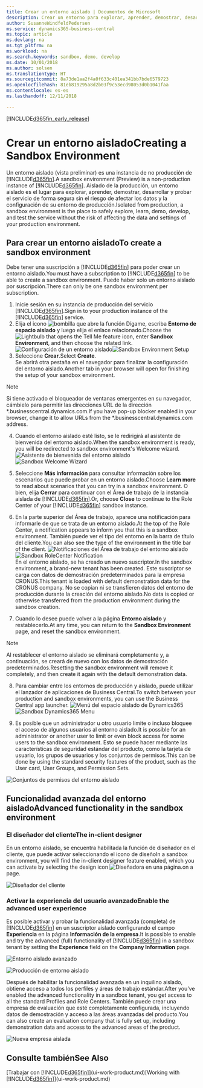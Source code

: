 ```yaml
---
title: Crear un entorno aislado | Documentos de Microsoft
description: Crear un entorno para explorar, aprender, demostrar, desarrollar y probar.
author: SusanneWindfeldPedersen
ms.service: dynamics365-business-central
ms.topic: article
ms.devlang: na
ms.tgt_pltfrm: na
ms.workload: na
ms.search.keywords: sandbox, demo, develop
ms.date: 10/01/2018
ms.author: solsen
ms.translationtype: HT
ms.sourcegitcommit: 8a73de1aa2f4a0f633c401ea341bb7bde6579723
ms.openlocfilehash: 81eb819295a8d2b03f9c53ecd98053d0b1041faa
ms.contentlocale: es-es
ms.lasthandoff: 12/11/2018

---
```

[!INCLUDE[d365fin_early_release](includes/d365fin_early_release.md.md)]

# <a name="creating-a-sandbox-environment"></a><span data-ttu-id="3147b-103">Crear un entorno aislado</span><span class="sxs-lookup"><span data-stu-id="3147b-103">Creating a Sandbox Environment</span></span>
<span data-ttu-id="3147b-104">Un entorno aislado (vista preliminar) es una instancia de no producción de [!INCLUDE[d365fin](includes/d365fin_md.md)].</span><span class="sxs-lookup"><span data-stu-id="3147b-104">A sandbox environment (Preview) is a non-production instance of [!INCLUDE[d365fin](includes/d365fin_md.md)].</span></span> <span data-ttu-id="3147b-105">Aislado de la producción, un entorno aislado es el lugar para explorar, aprender, demostrar, desarrollar y probar el servicio de forma segura sin el riesgo de afectar los datos y la configuración de su entorno de producción.</span><span class="sxs-lookup"><span data-stu-id="3147b-105">Isolated from production, a sandbox environment is the place to safely explore, learn, demo, develop, and test the service without the risk of affecting the data and settings of your production environment.</span></span>

## <a name="to-create-a-sandbox-environment"></a><span data-ttu-id="3147b-106">Para crear un entorno aislado</span><span class="sxs-lookup"><span data-stu-id="3147b-106">To create a sandbox environment</span></span>
<span data-ttu-id="3147b-107">Debe tener una suscripción a [!INCLUDE[d365fin](includes/d365fin_md.md)] para poder crear un entorno aislado.</span><span class="sxs-lookup"><span data-stu-id="3147b-107">You must have a subscription to [!INCLUDE[d365fin](includes/d365fin_md.md)] to be able to create a sandbox environment.</span></span> <span data-ttu-id="3147b-108">Puede haber solo un entorno aislado por suscripción.</span><span class="sxs-lookup"><span data-stu-id="3147b-108">There can only be one sandbox environment per subscription.</span></span>

1. <span data-ttu-id="3147b-109">Inicie sesión en su instancia de producción del servicio [!INCLUDE[d365fin](includes/d365fin_md.md)].</span><span class="sxs-lookup"><span data-stu-id="3147b-109">Sign in to your production instance of the [!INCLUDE[d365fin](includes/d365fin_md.md)] service.</span></span>
2. <span data-ttu-id="3147b-110">Elija el icono ![bombilla que abre la función Dígame](media/ui-search/search_small.png "Dígame que desea hacer"), escriba **Entorno de espacio aislado** y luego elija el enlace relacionado.</span><span class="sxs-lookup"><span data-stu-id="3147b-110">Choose the ![Lightbulb that opens the Tell Me feature](media/ui-search/search_small.png "Tell me what you want to do") icon, enter **Sandbox Environment**, and then choose the related link.</span></span>
<span data-ttu-id="3147b-111">![Configuración de un entorno aislado](./media/across-sandbox/sandbox-environment-setup.png)</span><span class="sxs-lookup"><span data-stu-id="3147b-111">![Sandbox Environment Setup](./media/across-sandbox/sandbox-environment-setup.png)</span></span>
3. <span data-ttu-id="3147b-112">Seleccione **Crear**.</span><span class="sxs-lookup"><span data-stu-id="3147b-112">Select **Create**.</span></span>  
  <span data-ttu-id="3147b-113">Se abrirá otra pestaña en el navegador para finalizar la configuración del entorno aislado.</span><span class="sxs-lookup"><span data-stu-id="3147b-113">Another tab in your browser will open for finishing the setup of your sandbox environment.</span></span>
> [!NOTE]  
>  <span data-ttu-id="3147b-114">Si tiene activado el bloqueador de ventanas emergentes en su navegador, cámbielo para permitir las direcciones URL de la dirección \*.businesscentral.dynamics.com.</span><span class="sxs-lookup"><span data-stu-id="3147b-114">If you have pop-up blocker enabled in your browser, change it to allow URLs from the \*.businesscentral.dynamics.com address.</span></span>   

4. <span data-ttu-id="3147b-115">Cuando el entorno aislado esté listo, se le redirigirá al asistente de bienvenida del entorno aislado.</span><span class="sxs-lookup"><span data-stu-id="3147b-115">When the sandbox environment is ready, you will be redirected to sandbox environment's Welcome wizard.</span></span>
<span data-ttu-id="3147b-116">![Asistente de bienvenida del entorno aislado](./media/across-sandbox/sandbox-wizard.png)</span><span class="sxs-lookup"><span data-stu-id="3147b-116">![Sandbox Welcome Wizard](./media/across-sandbox/sandbox-wizard.png)</span></span>

5. <span data-ttu-id="3147b-117">Seleccione **Más información** para consultar información sobre los escenarios que puede probar en un entorno aislado.</span><span class="sxs-lookup"><span data-stu-id="3147b-117">Choose **Learn more** to read about scenarios that you can try in a sandbox environment.</span></span> <span data-ttu-id="3147b-118">O bien, elija **Cerrar** para continuar con el Área de trabajo de la instancia aislada de [!INCLUDE[d365fin](includes/d365fin_md.md)].</span><span class="sxs-lookup"><span data-stu-id="3147b-118">Or, choose **Close** to continue to the Role Center of your [!INCLUDE[d365fin](includes/d365fin_md.md)] sandbox instance.</span></span>
6. <span data-ttu-id="3147b-119">En la parte superior del Área de trabajo, aparece una notificación para informarle de que se trata de un entorno aislado.</span><span class="sxs-lookup"><span data-stu-id="3147b-119">At the top of the Role Center, a notification appears to inform you that this is a sandbox environment.</span></span> <span data-ttu-id="3147b-120">También puede ver el tipo del entorno en la barra de título del cliente.</span><span class="sxs-lookup"><span data-stu-id="3147b-120">You can also see the type of the environment in the title bar of the client.</span></span>
<span data-ttu-id="3147b-121">![Notificaciones del Área de trabajo del entorno aislado](./media/across-sandbox/sandbox-rolecenter-notification.png)</span><span class="sxs-lookup"><span data-stu-id="3147b-121">![Sandbox RoleCenter Notification](./media/across-sandbox/sandbox-rolecenter-notification.png)</span></span>  
<span data-ttu-id="3147b-122">En el entorno aislado, se ha creado un nuevo suscriptor.</span><span class="sxs-lookup"><span data-stu-id="3147b-122">In the sandbox environment, a brand-new tenant has been created.</span></span> <span data-ttu-id="3147b-123">Este suscriptor se carga con datos de demostración predeterminados para la empresa CRONUS.</span><span class="sxs-lookup"><span data-stu-id="3147b-123">This tenant is loaded with default demonstration data for the CRONUS company.</span></span> <span data-ttu-id="3147b-124">No se copian ni se transfieren datos del entorno de producción durante la creación del entorno aislado.</span><span class="sxs-lookup"><span data-stu-id="3147b-124">No data is copied or otherwise transferred from the production environment during the sandbox creation.</span></span>
7.  <span data-ttu-id="3147b-125">Cuando lo desee puede volver a la página **Entorno aislado** y restablecerlo.</span><span class="sxs-lookup"><span data-stu-id="3147b-125">At any time, you can return to the **Sandbox Environment** page, and reset the sandbox environment.</span></span>
> [!NOTE]  
>  <span data-ttu-id="3147b-126">Al restablecer el entorno aislado se eliminará completamente y, a continuación, se creará de nuevo con los datos de demostración predeterminados.</span><span class="sxs-lookup"><span data-stu-id="3147b-126">Resetting the sandbox environment will remove it completely, and then create it again with the default demonstration data.</span></span>  

8.  <span data-ttu-id="3147b-127">Para cambiar entre los entornos de producción y aislado, puede utilizar el lanzador de aplicaciones de Business Central.</span><span class="sxs-lookup"><span data-stu-id="3147b-127">To switch between your production and sandbox environments, you can use the Business Central app launcher.</span></span>
<span data-ttu-id="3147b-128">![Menú del espacio aislado de Dynamics365](./media/across-sandbox/sandbox-dynamics365-menu.png)</span><span class="sxs-lookup"><span data-stu-id="3147b-128">![Sandbox Dynamics365 Menu](./media/across-sandbox/sandbox-dynamics365-menu.png)</span></span>

9.  <span data-ttu-id="3147b-129">Es posible que un administrador u otro usuario limite o incluso bloquee el acceso de algunos usuarios al entorno aislado.</span><span class="sxs-lookup"><span data-stu-id="3147b-129">It is possible for an administrator or another user to limit or even block access for some users to the sandbox environment.</span></span> <span data-ttu-id="3147b-130">Esto se puede hacer mediante las características de seguridad estándar del producto, como la tarjeta de usuario, los grupos de usuarios y los conjuntos de permisos.</span><span class="sxs-lookup"><span data-stu-id="3147b-130">This can be done by using the standard security features of the product, such as the User card, User Groups, and Permission Sets.</span></span>

![Conjuntos de permisos del entorno aislado](./media/across-sandbox/sandbox-permission-sets.png)

## <a name="advanced-functionality-in-the-sandbox-environment"></a><span data-ttu-id="3147b-132">Funcionalidad avanzada del entorno aislado</span><span class="sxs-lookup"><span data-stu-id="3147b-132">Advanced functionality in the sandbox environment</span></span>
### <a name="the-in-client-designer"></a><span data-ttu-id="3147b-133">El diseñador del cliente</span><span class="sxs-lookup"><span data-stu-id="3147b-133">The in-client designer</span></span>
<span data-ttu-id="3147b-134">En un entorno aislado, se encuentra habilitada la función de diseñador en el cliente, que puede activar seleccionando el icono de diseño</span><span class="sxs-lookup"><span data-stu-id="3147b-134">In a sandbox environment, you will find the in-client designer feature enabled, which you can activate by selecting the design icon</span></span> ![Diseñadora](./media/across-sandbox/sandbox-inclient-design-icon.png) <span data-ttu-id="3147b-136">en una página.</span><span class="sxs-lookup"><span data-stu-id="3147b-136">on a page.</span></span>

![Diseñador del cliente](./media/across-sandbox/sandbox-inclient-designer.png)

### <a name="enable-the-advanced-user-experience"></a><span data-ttu-id="3147b-138">Activar la experiencia del usuario avanzado</span><span class="sxs-lookup"><span data-stu-id="3147b-138">Enable the advanced user experience</span></span>
<span data-ttu-id="3147b-139">Es posible activar y probar la funcionalidad avanzada (completa) de [!INCLUDE[d365fin](includes/d365fin_md.md)] en un suscriptor aislado configurando el campo **Experiencia** en la página **Información de la empresa**.</span><span class="sxs-lookup"><span data-stu-id="3147b-139">It is possible to enable and try the advanced (full) functionality of [!INCLUDE[d365fin](includes/d365fin_md.md)] in a sandbox tenant by setting the **Experience** field on the **Company Information** page.</span></span>

![Entorno aislado avanzado](./media/across-sandbox/sandbox-advanced.png)

![Producción de entorno aislado](./media/across-sandbox/sandbox-production.png)

<span data-ttu-id="3147b-142">Después de habilitar la funcionalidad avanzada en un inquilino aislado, obtiene acceso a todos los perfiles y áreas de trabajo estándar.</span><span class="sxs-lookup"><span data-stu-id="3147b-142">After you’ve enabled the advanced functionality in a sandbox tenant, you get access to all the standard Profiles and Role Centers.</span></span> <span data-ttu-id="3147b-143">También puede crear una empresa de evaluación que esté completamente configurada, incluyendo datos de demostración y acceso a las áreas avanzadas del producto.</span><span class="sxs-lookup"><span data-stu-id="3147b-143">You can also create an evaluation company that is fully set up, including demonstration data and access to the advanced areas of the product.</span></span>

![Nueva empresa aislada](./media/across-sandbox/sandbox-newcompany.png)


## <a name="see-also"></a><span data-ttu-id="3147b-145">Consulte también</span><span class="sxs-lookup"><span data-stu-id="3147b-145">See Also</span></span>
<span data-ttu-id="3147b-146">[Trabajar con [!INCLUDE[d365fin](includes/d365fin_md.md)]](ui-work-product.md)</span><span class="sxs-lookup"><span data-stu-id="3147b-146">[Working with [!INCLUDE[d365fin](includes/d365fin_md.md)]](ui-work-product.md)</span></span>  


